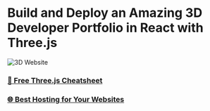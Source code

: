 # Build and Deploy an Amazing 3D Developer Portfolio in React with Three.js

![3D Website](https://drive.google.com/file/d/1xQLfOccPTBoyWzPbmgP2DAItFNXsJxCC/view?usp=sharing)
### [📙 Free Three.js Cheatsheet](https://resource.jsmastery.pro/threejs-cheatsheet)
### [🌐 Best Hosting for Your Websites](https://hostinger.com/javascript10)

